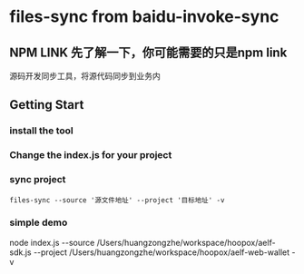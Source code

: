 # files-sync from baidu-invoke-sync

## NPM LINK 先了解一下，你可能需要的只是npm link

源码开发同步工具，将源代码同步到业务内

## Getting Start

### install the tool

### Change the index.js for your project

### sync project

`files-sync --source '源文件地址' --project '目标地址' -v`

### simple demo
node index.js --source /Users/huangzongzhe/workspace/hoopox/aelf-sdk.js --project /Users/huangzongzhe/workspace/hoopox/aelf-web-wallet -v
